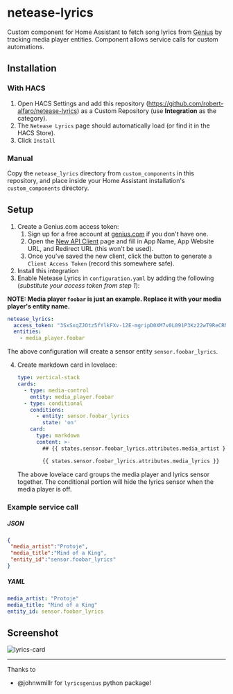 # netease-lyrics

Custom component for Home Assistant to fetch song lyrics from [Genius](https://genius.com)
by tracking media player entities.  Component allows service calls for custom automations.


## Installation

### With HACS
1. Open HACS Settings and add this repository (https://github.com/robert-alfaro/netease-lyrics)
as a Custom Repository (use **Integration** as the category).
2. The `Netease Lyrics` page should automatically load (or find it in the HACS Store).
3. Click `Install`

### Manual
Copy the `netease_lyrics` directory from `custom_components` in this repository, and place inside your
Home Assistant installation's `custom_components` directory.


## Setup
1. Create a Genius.com access token:
	1. Sign up for a free account at [genius.com](https://genius.com) if you don't have one.
	2. Open the [New API Client](https://genius.com/api-clients/new) page and fill in App Name, App Website URL,
	   and Redirect URL (this won't be used).
	3. Once you've saved the new client, click the button to generate a `Client Access Token` (record this somewhere safe).
2. Install this integration
3. Enable Netease Lyrics in `configuration.yaml` by adding the following (*substitute your access token from step 1*):

**NOTE: Media player `foobar` is just an example. Replace it with your media player's entity name.**

```yaml
netease_lyrics:
  access_token: "3SxSxqZJOtz5fYlkFXv-12E-mgripD0XM7v0L091P3Kz22wT9ReCRNg0qmrYeveG"
  entities:
    - media_player.foobar
```

The above configuration will create a sensor entity `sensor.foobar_lyrics`.

4. Create markdown card in lovelace:

    ```yaml
    type: vertical-stack
    cards:
      - type: media-control
        entity: media_player.foobar
      - type: conditional
        conditions:
          - entity: sensor.foobar_lyrics
            state: 'on'
        card:
          type: markdown
          content: >-
            ## {{ states.sensor.foobar_lyrics.attributes.media_artist }} - {{ states.sensor.foobar_lyrics.attributes.media_title }}

            {{ states.sensor.foobar_lyrics.attributes.media_lyrics }}
    ```

    The above lovelace card groups the media player and lyrics sensor together.
    The conditional portion will hide the lyrics sensor when the media player is off.


### Example service call
##### JSON
```json
{
 "media_artist":"Protoje",
 "media_title":"Mind of a King",
 "entity_id":"sensor.foobar_lyrics"
}
```

##### YAML
```yaml
media_artist: "Protoje"
media_title: "Mind of a King"
entity_id: sensor.foobar_lyrics
```


## Screenshot
![lyrics-card](images/lyrics-card.png)

---

Thanks to
 - @johnwmillr for `lyricsgenius` python package!